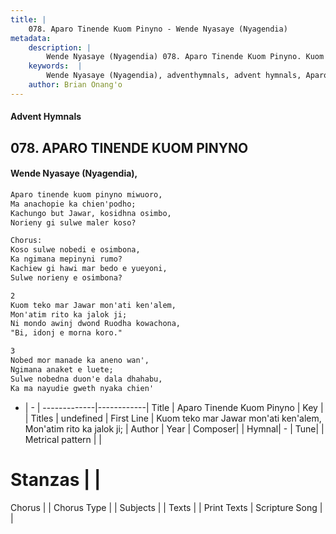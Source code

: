 ```yaml
---
title: |
    078. Aparo Tinende Kuom Pinyno - Wende Nyasaye (Nyagendia)
metadata:
    description: |
        Wende Nyasaye (Nyagendia) 078. Aparo Tinende Kuom Pinyno. Kuom teko mar Jawar mon'ati ken'alem, Mon'atim rito ka jalok ji; Ni mondo awinj dwond Ruodha kowachona, "Bi, idonj e morna koro."  
    keywords:  |
        Wende Nyasaye (Nyagendia), adventhymnals, advent hymnals, Aparo Tinende Kuom Pinyno, Kuom teko mar Jawar mon'ati ken'alem, Mon'atim rito ka jalok ji;. 
    author: Brian Onang'o
---
```


#### Advent Hymnals
## 078. APARO TINENDE KUOM PINYNO
####  Wende Nyasaye (Nyagendia),

```txt
Aparo tinende kuom pinyno miwuoro,
Ma anachopie ka chien'podho;
Kachungo but Jawar, kosidhna osimbo,
Norieny gi sulwe maler koso?

Chorus:
Koso sulwe nobedi e osimbona,
Ka ngimana mepinyni rumo?
Kachiew gi hawi mar bedo e yueyoni,
Sulwe norieny e osimbona?

2
Kuom teko mar Jawar mon'ati ken'alem,
Mon'atim rito ka jalok ji;
Ni mondo awinj dwond Ruodha kowachona,
"Bi, idonj e morna koro."

3
Nobed mor manade ka aneno wan',
Ngimana anaket e luete;
Sulwe nobedna duon'e dala dhahabu,
Ka ma nayudie gweth nyaka chien'

```

- |   -  |
-------------|------------|
Title | Aparo Tinende Kuom Pinyno |
Key |  |
Titles | undefined |
First Line | Kuom teko mar Jawar mon'ati ken'alem, Mon'atim rito ka jalok ji; |
Author | 
Year | 
Composer| |
Hymnal|  - |
Tune|  |
Metrical pattern | |
# Stanzas |  |
Chorus |  |
Chorus Type |  |
Subjects | |
Texts |  |
Print Texts | 
Scripture Song |  |
    

